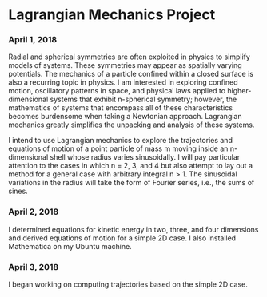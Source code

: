 # Lagrangian Mechanics Project

### April 1, 2018

Radial and spherical symmetries are often exploited in physics to simplify models of systems. These symmetries may appear as spatially varying potentials. The mechanics of a particle confined within a closed surface is also a recurring topic in physics. I am interested in exploring confined motion, oscillatory patterns in space, and physical laws applied to higher-dimensional systems that exhibit n-spherical symmetry; however, the mathematics of systems that encompass all of these characteristics becomes burdensome when taking a Newtonian approach. Lagrangian mechanics greatly simplifies the unpacking and analysis of these systems.

I intend to use Lagrangian mechanics to explore the trajectories and equations of motion of a point particle of mass m moving inside an n-dimensional shell whose radius varies sinusoidally. I will pay particular attention to the cases in which n = 2, 3, and 4 but also attempt to lay out a method for a general case with arbitrary integral n > 1. The sinusoidal variations in the radius will take the form of Fourier series, i.e., the sums of sines.

### April 2, 2018

I determined equations for kinetic energy in two, three, and four dimensions and derived equations of motion for a simple 2D case. I also installed Mathematica on my Ubuntu machine.

### April 3, 2018

I began working on computing trajectories based on the simple 2D case.
